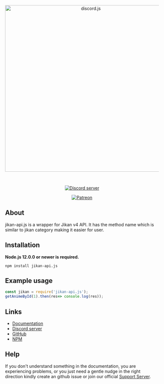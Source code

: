<div align="center">
  <br />
  <p>
    <a href="https://jikan.openian.dev"><img src="https://cdn.discordapp.com/attachments/735903738967097455/880782970695331860/unknown-removebg-preview.png" width="546" alt="discord.js" /></a>
  </p>
  <br />
  <p>
    <a href="https://menhera-chan.in/support"><img src="https://img.shields.io/discord/735899211677041099?color=5865F2&logo=discord&logoColor=white" alt="Discord server" /></a>

[comment]: <> (    <a href="https://www.npmjs.com/package/chiro.js"><img src="https://img.shields.io/npm/v/chiro.js.svg?maxAge=3600" alt="NPM version" /></a>)

[comment]: <> (    <a href="https://www.npmjs.com/package/chiro.js"><img src="https://img.shields.io/npm/dt/chiro.js.svg?maxAge=3600" alt="NPM downloads" /></a>)
    
<a href="https://www.patreon.com/rohank05"><img src="https://img.shields.io/badge/donate-patreon-F96854.svg" alt="Patreon" /></a>
  </p>
</div>

## About

jikan-api.js is a wrapper for Jikan v4 API. It has the method name which is similar to jikan category making it easier for user. 


## Installation

**Node.js 12.0.0 or newer is required.**

```sh-session
npm install jikan-api.js
```

## Example usage

```js
const jikan = require('jikan-api.js');
getAnimeById(1).then(res=> console.log(res));
```

## Links

- [Documentation](https://jikanjs.openian.dev/)
- [Discord server](https://menhera-chan.in/support)
- [GitHub](https://github.com/rohank05/jikan-api.js)
- [NPM](https://www.npmjs.com/package/jikan-api.js)

## Help

If you don't understand something in the documentation, you are experiencing problems, or you just need a gentle nudge in the right direction kindly create an github issue or join our official [Support Server](https://menhera-chan.in/support).
